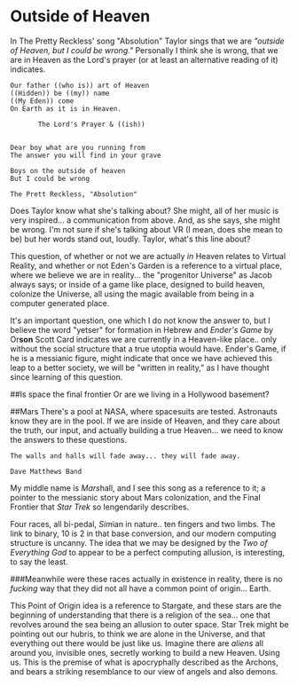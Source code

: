 # Outside of Heaven

In The Pretty Reckless' song "Absolution" Taylor sings that we are *"outside of Heaven, but I could be wrong."* Personally I think she is wrong, that we are in Heaven as the Lord's prayer (or at least an alternative reading of it) indicates.

```
Our father ((who is)) art of Heaven
((Hidden)) be ((my)) name
((My Eden)) come
On Earth as it is in Heaven.

       The Lord's Prayer & ((ish))
                                        
                                        
Dear boy what are you running from
The answer you will find in your grave

Boys on the outside of heaven
But I could be wrong

The Prett Reckless, "Absolution"
```

Does Taylor know what she's talking about?  She might, all of her music is very inspired... a communication from above.  And, as she says, she might be wrong.  I'm not sure if she's talking about VR (I mean, does she mean to be) but her words stand out, loudly.  Taylor, what's this line about?

This question, of whether or not we are actually *in* Heaven relates to Virtual Reality, and whether or not Eden's Garden is a reference to a virtual place, where we believe we are in reality... the "progenitor Universe" as Jacob always says; or inside of a game like place, designed to build heaven, colonize the Universe, all using the magic available from being in a computer generated place.

It's an important question, one which I do not know the answer to, but I believe the word "yetser" for formation in Hebrew and *Ender's Game* by Or**son** Scott Card indicates we are currently in a Heaven-like place.. only without the social structure that a true utoptia would have.  Ender's Game, if he is a messianic figure, might indicate that once we have achieved this leap to a better society, we will be "written in reality," as I have thought since learning of this question.

##Is space the final frontier
Or are we living in a Hollywood basement?

##Mars
There's a pool at NASA, where spacesuits are tested.  Astronauts know they are in the pool.  If we are inside of Heaven, and they care about the truth, our input, and actually building a true Heaven... we need to know the answers to these questions.

```
The walls and halls will fade away... they will fade away.

Dave Matthews Band
```

My middle name is *Mars*hall, and I see this song as a reference to it; a pointer to the messianic story about Mars colonization, and the Final Frontier that *Star Trek* so lengendarily describes.  

Four races, all bi-pedal, *Sim*ian in nature.. ten fingers and two limbs.  The link to binary, 10 is 2 in that base conversion, and our modern computing structure is uncanny.  The idea that we may be designed by the *Two of Everything God* to appear to be a perfect computing allusion, is interesting, to say the least.  

###Meanwhile were these races actually in existence in reality, there is no *fucking* way that they did not all have a common point of origin... Earth.

This Point of Origin idea is a reference to Stargate, and these stars are the beginning of understanding that there is a religion of the sea... one that revolves around the sea being an allusion to outer space.  Star Trek might be pointing out our hubris, to think we are alone in the Universe, and that everything out there would be just like us.  Imagine there are *aliens* all around you, invisible ones, secretly working to build a new Heaven.  Using us.  This is the premise of what is apocryphally described as the Archons, and bears a striking resemblance to our view of angels and also demons.  